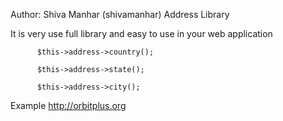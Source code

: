 Author: Shiva Manhar (shivamanhar)
Address Library

It is very use full library and easy to use in your web application

          $this->address->country();
          
          $this->address->state();
          
          $this->address->city();
Example http://orbitplus.org
